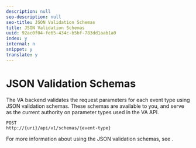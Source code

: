 ```yaml
---
description: null
seo-description: null
seo-title: JSON Validation Schemas
title: JSON Validation Schemas
uuid: 92ac0f04-fe65-434c-b5bf-783dd1aab1a0
index: y
internal: n
snippet: y
translate: y
---
```


# JSON Validation Schemas

The VA backend validates the request parameters for each event type using JSON validation schemas. These schemas are available to you, and serve as the current authority on parameter types used in the VA API.


```
POST
http://{uri}/api/v1/schemas/{event-type}
```


For more information about using the JSON validation schemas, see [](../../c_vhl_col-api_overview/c_vhl_col-api_implement/c_vhl_col-api_impl_validate-reqs.md).
